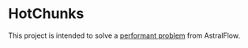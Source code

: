 # HotChunks

This project is intended to solve a [performant problem](https://github.com/iceBear67/AstralFlow/issues/45#issuecomment-1065874236) from AstralFlow.